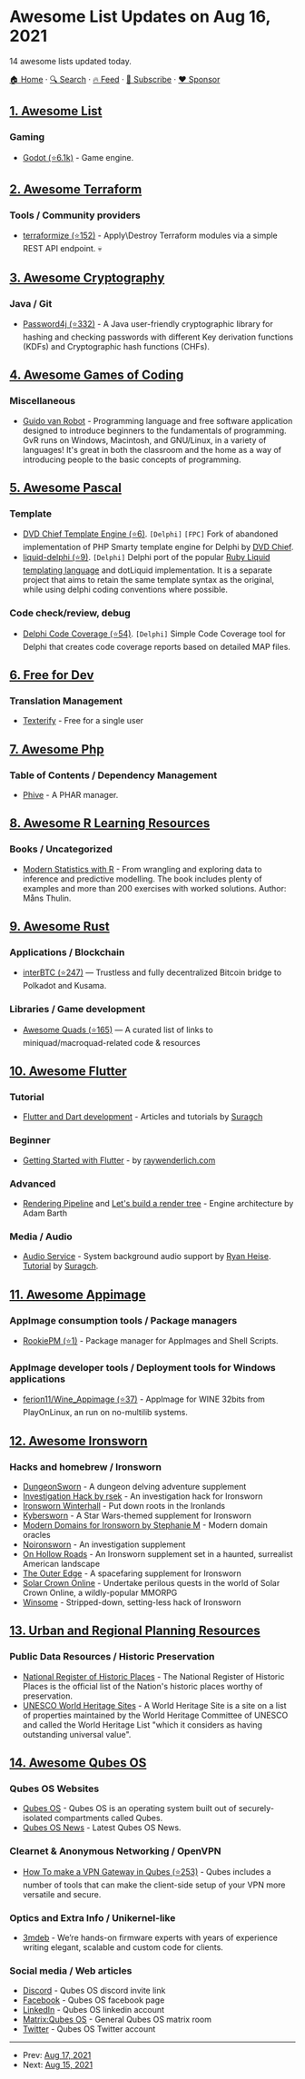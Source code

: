 # Awesome List Updates on Aug 16, 2021

14 awesome lists updated today.

[🏠 Home](/README.md) · [🔍 Search](https://www.trackawesomelist.com/search/) · [🔥 Feed](https://www.trackawesomelist.com/rss.xml) · [📮 Subscribe](https://trackawesomelist.us17.list-manage.com/subscribe?u=d2f0117aa829c83a63ec63c2f&id=36a103854c) · [❤️  Sponsor](https://github.com/sponsors/theowenyoung)



## [1. Awesome List](/content/sindresorhus/awesome/README.md)

### Gaming

*   [Godot (⭐6.1k)](https://github.com/godotengine/awesome-godot#readme) - Game engine.

## [2. Awesome Terraform](/content/shuaibiyy/awesome-terraform/README.md)

### Tools / Community providers

*   [terraformize (⭐152)](https://github.com/naorlivne/terraformize) - Apply\Destroy Terraform modules via a simple REST API endpoint. :skull:

## [3. Awesome Cryptography](/content/sobolevn/awesome-cryptography/README.md)

### Java / Git

*   [Password4j (⭐332)](https://github.com/Password4j/password4j) - A Java user-friendly cryptographic library for hashing and checking passwords with different Key derivation functions (KDFs) and Cryptographic hash functions (CHFs).

## [4. Awesome Games of Coding](/content/michelpereira/awesome-games-of-coding/README.md)

### Miscellaneous

*   [Guido van Robot](http://gvr.sourceforge.net) - Programming language and free software application designed to introduce beginners to the fundamentals of programming. GvR runs on Windows, Macintosh, and GNU/Linux, in a variety of languages! It's great in both the classroom and the home as a way of introducing people to the basic concepts of programming.

## [5. Awesome Pascal](/content/Fr0sT-Brutal/awesome-pascal/README.md)

### Template

*   [DVD Chief Template Engine (⭐6)](https://github.com/Fr0sT-Brutal/TemplateEngine). `[Delphi]` `[FPC]` Fork of abandoned implementation of PHP Smarty template engine for Delphi by [DVD Chief](http://dvdchief.com/delphi).
*   [liquid-delphi (⭐9)](https://github.com/arimateia/liquid-delphi). `[Delphi]` Delphi port of the popular [Ruby Liquid templating language](https://shopify.github.io/liquid) and dotLiquid implementation. It is a separate project that aims to retain the same template syntax as the original, while using delphi coding conventions where possible.

### Code check/review, debug

*   [Delphi Code Coverage (⭐54)](https://github.com/DelphiCodeCoverage/DelphiCodeCoverage). `[Delphi]` Simple Code Coverage tool for Delphi that creates code coverage reports based on detailed MAP files.

## [6. Free for Dev](/content/ripienaar/free-for-dev/README.md)

### Translation Management

*   [Texterify](https://texterify.com/) - Free for a single user

## [7. Awesome Php](/content/ziadoz/awesome-php/README.md)

### Table of Contents / Dependency Management

*   [Phive](https://phar.io/) - A PHAR manager.

## [8. Awesome R Learning Resources](/content/iamericfletcher/awesome-r-learning-resources/README.md)

### Books / Uncategorized

*   [Modern Statistics with R](http://www.modernstatisticswithr.com/) - From wrangling and exploring data to inference and predictive modelling. The book includes plenty of examples and more than 200 exercises with worked solutions. Author: Måns Thulin.

## [9. Awesome Rust](/content/rust-unofficial/awesome-rust/README.md)

### Applications / Blockchain

*   [interBTC (⭐247)](https://github.com/interlay/interbtc) — Trustless and fully decentralized Bitcoin bridge to Polkadot and Kusama.

### Libraries / Game development

*   [Awesome Quads (⭐165)](https://github.com/ozkriff/awesome-quads) — A curated list of links to miniquad/macroquad-related code & resources

## [10. Awesome Flutter](/content/Solido/awesome-flutter/README.md)

### Tutorial

*   [Flutter and Dart development](https://suragch.medium.com/flutter-and-dart-development-articles-981be9ef7b23) - Articles and tutorials by [Suragch](https://twitter.com/Suragch1)

### Beginner

*   [Getting Started with Flutter](https://www.raywenderlich.com/24499516-getting-started-with-flutter) - by [raywenderlich.com](https://www.raywenderlich.com)

### Advanced

*   [Rendering Pipeline](https://www.youtube.com/watch?v=UUfXWzp0-DU) <!--youtube:video/UUfXWzp0-DU--> and [Let's build a render tree](https://www.youtube.com/watch?v=VsYbFnucHsU) - Engine architecture by Adam Barth

### Media / Audio

*   [Audio Service](https://pub.dev/packages/audio_service) - System background audio support by [Ryan Heise](https://github.com/ryanheise). [Tutorial](https://suragch.medium.com/background-audio-in-flutter-with-audio-service-and-just-audio-3cce17b4a7d?sk=0837a1b1773e27a4f879ff3072e90305) by [Suragch](https://twitter.com/Suragch1).

## [11. Awesome Appimage](/content/AppImageCommunity/awesome-appimage/README.md)

### AppImage consumption tools / Package managers

*   [RookiePM (⭐1)](https://github.com/18fadly-anthony/rookie) - Package manager for AppImages and Shell Scripts.

### AppImage developer tools / Deployment tools for Windows applications

*   [ferion11/Wine\_Appimage (⭐37)](https://github.com/ferion11/Wine_Appimage) - AppImage for WINE 32bits from PlayOnLinux, an run on no-multilib systems.

## [12. Awesome Ironsworn](/content/Billiam/awesome-ironsworn/README.md)

### Hacks and homebrew / Ironsworn

*   [DungeonSworn](https://drive.google.com/drive/folders/1-2HeceIG9VnkPdOVaJKWcHq3zfA78X4l) - A dungeon delving adventure supplement
*   [Investigation Hack by rsek](https://drive.google.com/drive/folders/1_tKqEn-iKDFyfzrNYgvVlzZuHOu1pUmc) - An investigation hack for Ironsworn
*   [Ironsworn Winterhall](https://drive.google.com/file/d/160Ki8oVab0yZdlPUwHWROKIe8ILaTzNd/view) - Put down roots in the Ironlands
*   [Kybersworn](https://drive.google.com/drive/folders/1bnhf7ha5IOuDgiCYl2JOyzyVDum2qPDx) - A Star Wars-themed supplement for Ironsworn
*   [Modern Domains for Ironsworn by Stephanie M](https://drive.google.com/file/d/13KBv58Pq836vWLwDOK9qGYcCK8asK-O8/view) - Modern domain oracles
*   [Noironsworn](https://drive.google.com/file/d/1O9411BV4jsNNWT5FZZ1MFRCK2jDCjAfd/view) - An investigation supplement
*   [On Hollow Roads](https://drive.google.com/file/d/1-Ye9rHOTPejGRSjk3SKRHKiLpVOCozDJ/view) - An Ironsworn supplement set in a haunted, surrealist American landscape
*   [The Outer Edge](https://drive.google.com/drive/folders/1oVed10NZgiSniJG2sbXm40-7O59conPU) - A spacefaring supplement for Ironsworn
*   [Solar Crown Online](https://umbralaeronaut.itch.io/solar-crown-online) - Undertake perilous quests in the world of Solar Crown Online, a wildly-popular MMORPG
*   [Winsome](https://elstiko.itch.io/winsome) - Stripped-down, setting-less hack of Ironsworn

## [13. Urban and Regional Planning Resources](/content/APA-Technology-Division/urban-and-regional-planning-resources/README.md)

### Public Data Resources / Historic Preservation

*   [National Register of Historic Places](https://www.nps.gov/subjects/nationalregister/data-downloads.htm) - The National Register of Historic Places is the official list of the Nation's historic places worthy of preservation.
*   [UNESCO World Heritage Sites](https://whc.unesco.org/en/list/) - A World Heritage Site is a site on a list of properties maintained by the World Heritage Committee of UNESCO and called the World Heritage List "which it considers as having outstanding universal value".

## [14. Awesome Qubes OS](/content/xn0px90/Awesome-Qubes-OS/README.md)

### Qubes OS Websites

*   [Qubes OS](https://www.qubes-os.org) - Qubes OS is an operating system built out of securely-isolated compartments called Qubes.
*   [Qubes OS News](https://www.qubes-os.org/news/) - Latest Qubes OS News.

### Clearnet & Anonymous Networking / OpenVPN

*   [How To make a VPN Gateway in Qubes (⭐253)](https://github.com/Qubes-Community/Contents/blob/master/docs/configuration/vpn.md) - Qubes includes a number of tools that can make the client-side setup of your VPN more versatile and secure.

### Optics and Extra Info / Unikernel-like

*   [3mdeb](https://3mdeb.com/) - We’re hands-on firmware experts with years of experience writing elegant, scalable and custom code for clients.

### Social media / Web articles

*   [Discord](https://discord.gg/YMUbTt7ZRG) - Qubes OS discord invite link
*   [Facebook](https://www.facebook.com/QubesOS/) - Qubes OS facebook page
*   [LinkedIn](https://www.linkedin.com/company/qubes-os/) - Qubes OS linkedin account
*   [Matrix:Qubes OS](https://matrix.to/#/#cybersec-qubes_os:matrix.org) - General Qubes OS matrix room
*   [Twitter](https://twitter.com/QubesOS) - Qubes OS Twitter account

---

- Prev: [Aug 17, 2021](/content/2021/08/17/README.md)
- Next: [Aug 15, 2021](/content/2021/08/15/README.md)